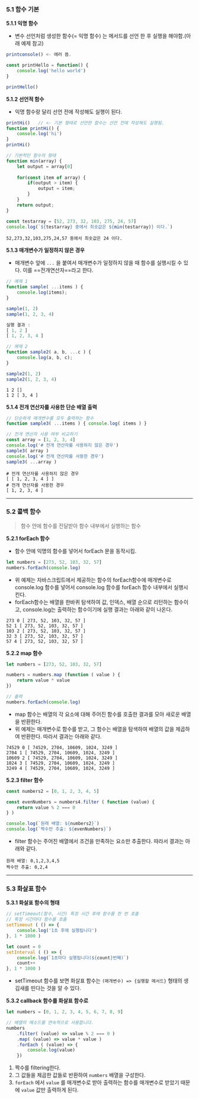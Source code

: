 ### 5.1 함수 기본

**5.1.1 익명 함수**
- 변수 선언처럼 생성한 함수(= 익명 함수) 는 메서드를 선언 한 후 실행을 해야함.(아래 예제 참고)
``` js
printconsole() <- 에러 뜸.

const printHello = function() {
    console.log('hello world')
}

printHello()
```

**5.1.2 선언적 함수**
- 익명 함수랑 달리 선언 전에 작성해도 실행이 된다.
``` js
printHi()   // <- 기본 형태로 선언한 함수는 선언 전에 작성해도 실행됨.
function printHi() {
    console.log('hi')
}
printHi()

// 기본적인 함수의 형태
function min(array) {
    let output = array[0]
    
    for(const item of array) {
        if(output > item) {
            output = item;
        }
    }
    return output;
}

const testarray = [52, 273, 32, 103, 275, 24, 57]
console.log(`${testarray} 중에서 최솟값은 ${min(testarray)} 이다.`)
```

```
52,273,32,103,275,24,57 중에서 최솟값은 24 이다.
```

**5.1.3 매개변수가 일정하지 않은 경우**
- 매개변수 앞에 `...` 을 붙여서 매개변수가 일정하지 않을 때 함수를 실행시킬 수 있다. 이를 ==전개연산자==라고 한다.
``` js
// 예제 1
function sample( ...items ) {
    console.log(items);
}

sample(1, 2)
sample(1, 2, 3, 4)

실행 결과 : 
[ 1, 2 ]
[ 1, 2, 3, 4 ]

// 예제 2
function sample2( a, b, ...c ) {
    console.log(a, b, c);
}

sample2(1, 2)
sample2(1, 2, 3, 4)
```

```
1 2 []
1 2 [ 3, 4 ]
```

**5.1.4 전개 연산자를 사용한 단순 배열 출력**
``` js
// 단순하게 매개변수를 모두 출력하는 함수
function sample3( ...items ) { console.log( items ) }

// 전개 연산자 사용 여부 비교하기
const array = [1, 2, 3, 4]
console.log('# 전개 연산자를 사용하지 않은 경우')
sample3( array )
console.log('# 전개 연산자를 사용한 경우')
sample3( ...array )
```

```
# 전개 연산자를 사용하지 않은 경우
[ [ 1, 2, 3, 4 ] ]
# 전개 연산자를 사용한 경우
[ 1, 2, 3, 4 ]
```

---
### 5.2 콜백 함수

> 함수 안에 함수를 전달받아 함수 내부에서 실행하는 함수

**5.2.1 forEach 함수**
- 함수 안에 익명의 함수를 넣어서 forEach 문을 동작시킴.
``` js
let numbers = [273, 52, 103, 32, 57]
numbers.forEach(console.log)
```
- 위 예제는 자바스크립트에서 제공하는 함수의 forEach함수에 매개변수로 console.log 함수를 넣어서 console.log 함수를 forEach 함수 내부에서 실행시킨다.
- forEach함수는 배열을 한바퀴 탐색하여 값, 인덱스, 배열 순으로 리턴하는 함수이고, console.log는 출력하는 함수이기에 실행 결과는 아래와 같이 나온다.
```
273 0 [ 273, 52, 103, 32, 57 ]
52 1 [ 273, 52, 103, 32, 57 ]
103 2 [ 273, 52, 103, 32, 57 ]
32 3 [ 273, 52, 103, 32, 57 ]
57 4 [ 273, 52, 103, 32, 57 ]
```

**5.2.2 map 함수**
``` js
let numbers = [273, 52, 103, 32, 57]

numbers = numbers.map (function ( value ) {
    return value * value
})

// 출력
numbers.forEach(console.log)
```
- map 함수는 배열의 각 요소에 대해 주어진 함수를 호출한 결과를 모아 새로운 배열을 반환한다.
- 위 예제는 매개변수로 함수를 받고, 그 함수는 배열을 탐색하여 배열의 값을 제곱하여 반환한다. 따라서 결과는 아래와 같다.
```
74529 0 [ 74529, 2704, 10609, 1024, 3249 ]
2704 1 [ 74529, 2704, 10609, 1024, 3249 ]
10609 2 [ 74529, 2704, 10609, 1024, 3249 ]
1024 3 [ 74529, 2704, 10609, 1024, 3249 ]
3249 4 [ 74529, 2704, 10609, 1024, 3249 ]
```

**5.2.3 filter 함수**
``` js
const numbers2 = [0, 1, 2, 3, 4, 5]

const evenNumbers = numbers4.filter ( function (value) {
    return value % 2 === 0
} )

console.log(`원래 배열: ${numbers2}`)
console.log(`짝수만 추출: ${evenNumbers}`)
```
- filter 함수는 주어진 배열에서 조건을 만족하는 요소만 추출한다. 따라서 결과는 아래와 같다.
```
원래 배열: 0,1,2,3,4,5
짝수만 추출: 0,2,4
```

---
### 5.3 화살표 함수

**5.3.1 화살표 함수의 형태**
``` js
// setTimeout(함수, 시간) 특정 시간 후에 함수를 한 번 호출
// 특정 시간마다 함수를 호출
setTimeout ( () => {
    console.log('1초 후에 실행됩니다')
}, 1 * 1000 )

let count = 0
setInterval ( () => {
    console.log(`1초마다 실행됩니다(${count}번째)`)
    count++
}, 1 * 1000 )
```
- setTimeout 함수를 보면 화살표 함수는 `(매개변수) => {실행할 메서드}` 형태의 생김새를 띤다는 것을 알 수 있다. 

**5.3.2 callback 함수를 화살표 함수로**
``` js
let numbers = [0, 1, 2, 3, 4, 5, 6, 7, 8, 9]

// 배열의 메소드를 연속적으로 사용합니다.
numbers
    .filter( (value) => value % 2 === 0 )
    .map( (value) => value * value )
    .forEach ( (value) => {
        console.log(value)
    })
```
1. 짝수를 filtering한다.
2. 그 값들을 제곱한 값들로 반환하여 `numbers` 배열을 구성한다. 
3. `forEach` 에서 `value` 를 매개변수로 받아 출력하는 함수를 매개변수로 받았기 때문에 `value` 값만 출력하게 된다.